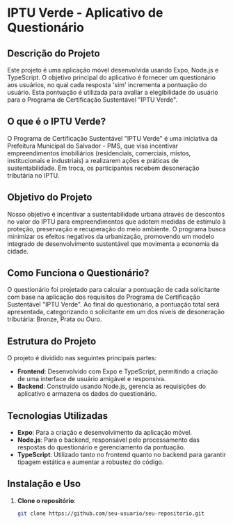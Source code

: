# IPTU Verde - Aplicativo de Questionário

## Descrição do Projeto

Este projeto é uma aplicação móvel desenvolvida usando Expo, Node.js e TypeScript. O objetivo principal do aplicativo é fornecer um questionário aos usuários, no qual cada resposta 'sim' incrementa a pontuação do usuário. Esta pontuação é utilizada para avaliar a elegibilidade do usuário para o Programa de Certificação Sustentável "IPTU Verde".

## O que é o IPTU Verde?

O Programa de Certificação Sustentável "IPTU Verde" é uma iniciativa da Prefeitura Municipal do Salvador - PMS, que visa incentivar empreendimentos imobiliários (residenciais, comerciais, mistos, institucionais e industriais) a realizarem ações e práticas de sustentabilidade. Em troca, os participantes recebem desoneração tributária no IPTU.

## Objetivo do Projeto

Nosso objetivo é incentivar a sustentabilidade urbana através de descontos no valor do IPTU para empreendimentos que adotem medidas de estímulo à proteção, preservação e recuperação do meio ambiente. O programa busca minimizar os efeitos negativos da urbanização, promovendo um modelo integrado de desenvolvimento sustentável que movimenta a economia da cidade.

## Como Funciona o Questionário?

O questionário foi projetado para calcular a pontuação de cada solicitante com base na aplicação dos requisitos do Programa de Certificação Sustentável "IPTU Verde". Ao final do questionário, a pontuação total será apresentada, categorizando o solicitante em um dos níveis de desoneração tributária: Bronze, Prata ou Ouro.

## Estrutura do Projeto

O projeto é dividido nas seguintes principais partes:

- **Frontend**: Desenvolvido com Expo e TypeScript, permitindo a criação de uma interface de usuário amigável e responsiva.
- **Backend**: Construído usando Node.js, gerencia as requisições do aplicativo e armazena os dados do questionário.

## Tecnologias Utilizadas

- **Expo**: Para a criação e desenvolvimento da aplicação móvel.
- **Node.js**: Para o backend, responsável pelo processamento das respostas do questionário e gerenciamento da pontuação.
- **TypeScript**: Utilizado tanto no frontend quanto no backend para garantir tipagem estática e aumentar a robustez do código.

## Instalação e Uso

1. **Clone o repositório**:
   ```sh
   git clone https://github.com/seu-usuario/seu-repositorio.git

   
   
